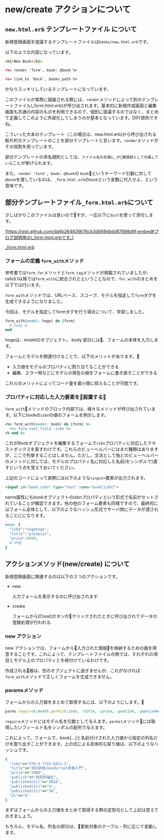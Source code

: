 # new/create アクションについて

## `new.html.erb` テンプレートファイル について

新規登録画面を提議するテンプレートファイルは`books/new.html.erb`です。

以下のような内容になっています。

```html
<h1>New Book</h1>

<%= render 'form', book: @book %>

<%= link_to 'Back', books_path %>
```

かなりスッキリしているテンプレートになっています。

このファイルが実際に描画される際には、`render`メソッドによって別のテンプレートファイル(_form.html.erb)が呼び出されます。基本的に新規作成画面と編集画面も共通の内容のものを利用できるので、個別に提議するのではなく、まとめて定義してこのように外部化してしまうのが基本となっています。DRY原則ですね。

こういった大本のテンプレート（この場合は、new.html.erb)から呼び出される断片的なテンプレートのことを部分テンプレートと言います。`render`メソッドがその役割を担っています。

部分テンプレートの命名規則としては、`ファイル名の先頭に_が接頭辞として付属している`ことが挙げられます。

また、`render 'form', book: @book`の `book`というキーワード引数に対して`@book`を渡しているのは、`_form.html.erb`の`book`という変数に代入せよ、という意味です。

## 部分テンプレートファイル`_form.html.erb`について

少しばかりこのファイルは長いのですが、一応以下に`Gist`を使って添付します。

[https://gist.github.com/da6b264826676cb3d069dbdd87898d9f:embed#ブログ説明用の\_form.html.erbです。]

[\_form.html.erb](https://gist.github.com/da6b264826676cb3d069dbdd87898d9f)

### フォームの定義 `form_with`メソッド

参考書では`form_for`メソッドと`form_tag`メソッドが掲載されていましたが、 rails5.1以降では`form_with`に統合されたということなので、`for_with`のまとめを以下では行います。

`form_with`メソッドでは、URLベース、スコープ、モデルを指定して`form`タグを生成できるようになりました。

今回は、モデルを指定してformタグを行う場合について、学習しました。

```ruby
form_with(model: hoge) do |form|
  # body #
end
```

hogeは、modelのオブジェクト。 body 部分には、フォームの本体を入力します。

フォームとモデルを関連付けることで、以下のメリットがあります。

- 入力値をモデルのプロパティに割り当てることができる
- 編集、エラー時などにモデルの現在の値をフォームに書き戻すことができる

これらのメリットによってコード量を最小限に抑えることが可能です。

### プロパティに対応した入力要素を設置する

`form_with`メソッドのブロック内部では、様々なメソッドが呼び出されています。以下にbookの`isbn`の値のフォームを例示します。

```ruby
<%= form_with(model: book) do |form| %>
  <%= form.text_field :isbn %>
<% end %>
```

これがBookオブジェクトを編集するフォームで`isbn`プロパティに対応したテキストボックスを表すわけです。これらのビューヘルパーにはまだ種類はありますが、ここで列挙することはしません。ただし、文法として殆どのビューヘルパーのメソッドに対しては、モデルのプロパティ名に対応した名前(をシンボルで)渡すという点を覚えておいてください。

上記のコードによって実際には以下のような`<input>`要素が出力されます。

```html
<input id="book_isbn" type="text" name="book[isbn]">
```

name属性にもbookオブジェクトのisbnプロパティという形式で名前がセットされていることが確認できます。他の他のフォーム要素も同様ですので、最終的にはフォーム全体として、以下のようなハッシュ形式でサーバ側にデータが渡されることにになります。

```ruby
book: {
  "isbn":"hogehoge",
  "title":"piyopiyo",
  "price":9999,
  # 中略
}
```

## アクションメソッド(new/create) について

新規登録画面に関連するのは以下の２つのアクションです。

- new

    入力フォームを表示するのに呼び出されます.

- create

   フォームから[Creat]ボタンがクリックされたときに呼び出されてデータの登録処理が行われる.

### new アクション

new アクションでは、フォームから入力された情報を格納するための器を用意することです。これによって、テンプレートファイルの側では、それぞれの項目とモデル上のプロパティとを紐付けているわけです。

作成される器は、空のオブジェクトに過ぎませんが、これがなければ`form_with`メソッドで正しくフォームを生成できません。

### paramsメソッド

フォームからの入力値をまとめて取得するには、以下のようにします。

```ruby
parms.require(:book).permit(:isbn, :title, :price, :publish, :published, :dl)
```

`require`メソッドにはモデル名を引数として与えます。`permit`メソッドには取得したいフィールド名をシンボルの配列で与えます。

これによって、フォームで、book[...]と名前付けされた入力値から指定の列名だけを取り出すことができます。上の式による具体的な戻り値は、以下のようなハッシュです。

```ruby
{
  "isbn"=>"978-4-7741-8411-1",
  "title"=>"改訂新版JavaScript本格入門",
  "price"=>"2980",
  "publish"=>"技術評論社",
  "published(1i)"=>"2016",
  "published(2i)"=>"9",
  "published(3i)"=>"30",
  "dl"=>"0"
}
```

まずはフォームからの入力値をまとめて取得する際の定型句として上記は覚えておきましょう。

もちろん、モデル名、列名の部分は、更新対象のテーブル・列に応じて変動します。